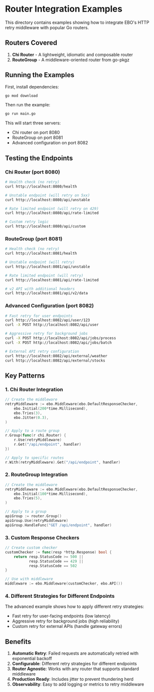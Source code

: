 # Router Integration Examples

This directory contains examples showing how to integrate EBO's HTTP retry middleware with popular Go routers.

## Routers Covered

1. **Chi Router** - A lightweight, idiomatic and composable router
2. **RouteGroup** - A middleware-oriented router from go-pkgz

## Running the Examples

First, install dependencies:

```bash
go mod download
```

Then run the example:

```bash
go run main.go
```

This will start three servers:
- Chi router on port 8080
- RouteGroup on port 8081  
- Advanced configuration on port 8082

## Testing the Endpoints

### Chi Router (port 8080)

```bash
# Health check (no retry)
curl http://localhost:8080/health

# Unstable endpoint (will retry on 5xx)
curl http://localhost:8080/api/unstable

# Rate limited endpoint (will retry on 429)
curl http://localhost:8080/api/rate-limited

# Custom retry logic
curl http://localhost:8080/api/custom
```

### RouteGroup (port 8081)

```bash
# Health check (no retry)
curl http://localhost:8081/health

# Unstable endpoint (will retry)
curl http://localhost:8081/api/unstable

# Rate limited endpoint (will retry)
curl http://localhost:8081/api/rate-limited

# v2 API with additional headers
curl http://localhost:8081/api/v2/data
```

### Advanced Configuration (port 8082)

```bash
# Fast retry for user endpoints
curl http://localhost:8082/api/user/123
curl -X POST http://localhost:8082/api/user

# Aggressive retry for background jobs
curl -X POST http://localhost:8082/api/jobs/process
curl -X POST http://localhost:8082/api/jobs/batch

# External API retry configuration
curl http://localhost:8082/api/external/weather
curl http://localhost:8082/api/external/stocks
```

## Key Patterns

### 1. Chi Router Integration

```go
// Create the middleware
retryMiddleware := ebo.Middleware(ebo.DefaultResponseChecker,
    ebo.Initial(200*time.Millisecond),
    ebo.Tries(3),
    ebo.Jitter(0.3),
)

// Apply to a route group
r.Group(func(r chi.Router) {
    r.Use(retryMiddleware)
    r.Get("/api/endpoint", handler)
})

// Apply to specific routes
r.With(retryMiddleware).Get("/api/endpoint", handler)
```

### 2. RouteGroup Integration

```go
// Create the middleware
retryMiddleware := ebo.Middleware(ebo.DefaultResponseChecker,
    ebo.Initial(100*time.Millisecond),
    ebo.Tries(5),
)

// Apply to a group
apiGroup := router.Group()
apiGroup.Use(retryMiddleware)
apiGroup.HandleFunc("GET /api/endpoint", handler)
```

### 3. Custom Response Checkers

```go
// Create custom checker
customChecker := func(resp *http.Response) bool {
    return resp.StatusCode >= 500 || 
           resp.StatusCode == 429 || 
           resp.StatusCode == 502
}

// Use with middleware
middleware := ebo.Middleware(customChecker, ebo.API())
```

### 4. Different Strategies for Different Endpoints

The advanced example shows how to apply different retry strategies:
- Fast retry for user-facing endpoints (low latency)
- Aggressive retry for background jobs (high reliability)
- Custom retry for external APIs (handle gateway errors)

## Benefits

1. **Automatic Retry**: Failed requests are automatically retried with exponential backoff
2. **Configurable**: Different retry strategies for different endpoints
3. **Router Agnostic**: Works with any router that supports standard middleware
4. **Production Ready**: Includes jitter to prevent thundering herd
5. **Observability**: Easy to add logging or metrics to retry middleware